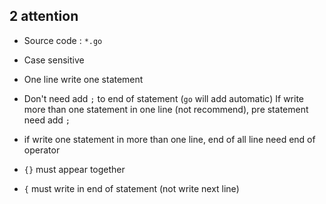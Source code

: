## 2 attention
* Source code : `*.go` 

* Case sensitive

* One line write one statement

* Don't need add `;` to end of statement (`go` will add automatic)
If write more than one statement in one line (not recommend), pre statement need add `;` 

* if write one statement in more than one line, end of all line need end of operator

* `{}` must appear together

* `{` must write in end of statement (not write next line)
